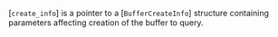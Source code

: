 [`create_info`] is a pointer to a [`BufferCreateInfo`] structure
containing parameters affecting creation of the buffer to query.